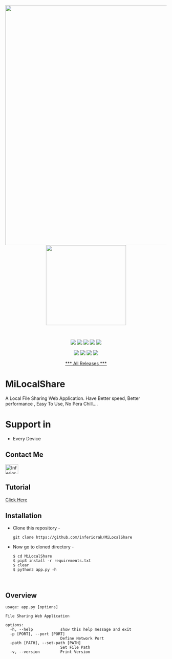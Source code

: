 <p align="center">
  <img width=750px src="https://user-images.githubusercontent.com/114951279/204366364-9a8cb798-d43a-4ac4-92e3-a85d3a2c3c19.png">
  <img src="https://user-images.githubusercontent.com/114951279/204366376-e01c207c-b4bb-42ea-8091-562245c6df0e.png" width="250px">
</p>
<br>

<p align="center">
  <img src="https://img.shields.io/badge/Version-1.0-green?style=for-the-badge">
  <img src="https://img.shields.io/github/license/inferiorak/MiProxy?style=for-the-badge">
  <img src="https://img.shields.io/github/stars/inferiorak/MiProxy?style=for-the-badge">
  <img src="https://img.shields.io/github/issues/inferiorak/MiProxy?color=red&style=for-the-badge">
  <img src="https://img.shields.io/github/forks/inferiorak/MiProxy?color=teal&style=for-the-badge">
</p>

<p align="center">
  <img src="https://img.shields.io/badge/Author-InferiorAK-blue?style=flat-square">
  <img src="https://img.shields.io/badge/Maintained%3F-Yes-lightblue?style=flat-square">
  <img src="https://img.shields.io/badge/Written%20In-Python3.10.8-darkcyan?style=flat-square">
  <img src="https://hits.seeyoufarm.com/api/count/incr/badge.svg?url=https%3A%2F%2Fgithub.com%2Finferiorak%2FMiLocalShare&title=Visitors&edge_flat=false"/></a>
</p>
<p align="center"><a href="https://github.com/InferiorAK/MiLocalShare/releases/tag/MiLocalShare1.0">*** All Releases ***</a></p>

# MiLocalShare
A Local File Sharing Web Application. Have Better speed, Better performance , Easy To Use, No Pera Chill....

# Support in
- Every Device

## Contact Me
<a href="https://fb.com/InferiorAK" target="blank"><img align="center" src="https://raw.githubusercontent.com/rahuldkjain/github-profile-readme-generator/master/src/images/icons/Social/facebook.svg" alt="InferiorAK" height="30" width="40" /></a>

## Tutorial
<a href="https://youtu.be/9XI0cu-oKdc">Click Here</a>

## Installation

- Clone this repository -
  ```
  git clone https://github.com/inferiorak/MiLocalShare
  ```

- Now go to cloned directory -
  ```
  $ cd MiLocalShare
  $ pip3 install -r requirements.txt
  $ clear
  $ python3 app.py -h
  ```
  <br>
  
## Overview
```
usage: app.py [options]

File Sharing Web Application

options:
  -h, --help            show this help message and exit
  -p [PORT], --port [PORT]
                        Define Network Port
  -path [PATH], --set-path [PATH]
                        Set File Path
  -v, --version         Print Version
  ```
